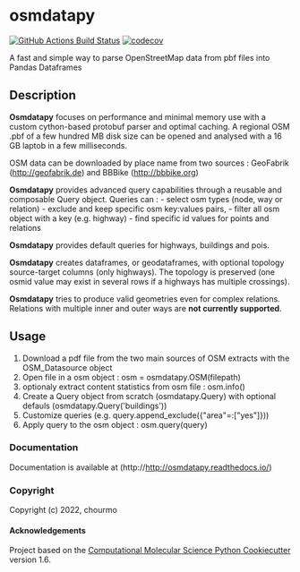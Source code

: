osmdatapy
==============================
[//]: # (Badges)
[![GitHub Actions Build Status](https://github.com/chourmo/osmdatapy/workflows/CI/badge.svg)](https://github.com/chourmo/osmdatapy/actions?query=workflow%3ACI)
[![codecov](https://codecov.io/gh/chourmo/osmdatapy/branch/master/graph/badge.svg)](https://codecov.io/gh/chourmo/osmdatapy/branch/master)


A fast and simple way to parse OpenStreetMap data from pbf files into Pandas Dataframes


## Description

**Osmdatapy** focuses on performance and minimal memory use with a custom cython-based protobuf parser and optimal caching. A regional OSM .pbf of a few hundred MB disk size can be opened and analysed with a 16 GB laptob in a few milliseconds.

OSM data can be downloaded by place name from two sources : GeoFabrik (http://geofabrik.de) and BBBike (http://bbbike.org)

**Osmdatapy** provides advanced query capabilities through a reusable and composable Query object. Queries can :
	- select osm types (node, way or relation)
	- exclude and keep specific osm key:values pairs,
	- filter all osm object with a key (e.g. highway)
	- find specific id values for points and relations

**Osmdatapy** provides default queries for highways, buildings and pois.

**Osmdatapy** creates dataframes, or geodataframes, with optional topology source-target columns (only highways). The topology is preserved (one osmid value may exist in several rows if a highways has multiple crossings).

**Osmdatapy** tries to produce valid geometries even for complex relations. Relations with multiple inner and outer ways are **not currently supported**.

## Usage

1. Download a pdf file from the two main sources of OSM extracts with the OSM_Datasource object	
2. Open file in a osm object : osm = osmdatapy.OSM(filepath)
3. optionaly extract content statistics from osm file : osm.info()
3. Create a Query object from scratch (osmdatapy.Query) with optional defauls (osmdatapy.Query('buildings'))
4. Customize queries (e.g. query.append_exclude({"area"=:["yes"]}))
5. Apply query to the osm object : osm.query(query)

### Documentation

Documentation is available at (http://http://osmdatapy.readthedocs.io/)

### Copyright

Copyright (c) 2022, chourmo


#### Acknowledgements
 
Project based on the 
[Computational Molecular Science Python Cookiecutter](https://github.com/molssi/cookiecutter-cms) version 1.6.
